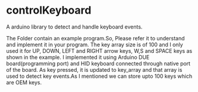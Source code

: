 # controlKeyboard
A arduino library to detect and handle keyboard events.

The Folder contain an example program.So, Please refer it to understand and implement it in your program.
The key array size is of 100 and I only used it for UP, DOWN, LEFT and RIGHT arrow keys, W,S and SPACE keys as shown in the example.
I implemented it using Arduino DUE board(programming port) and HID keyboard connected through native port of the board.
As key pressed, it is updated to key_array and that array is used to detect key events.As I mentioned we can store upto 100 keys which are OEM keys. 
